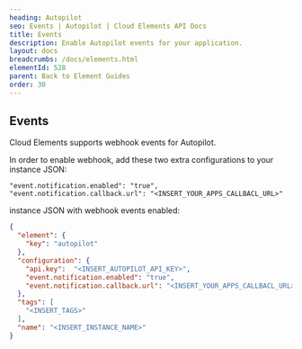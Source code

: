 ```yaml
---
heading: Autopilot
seo: Events | Autopilot | Cloud Elements API Docs
title: Events
description: Enable Autopilot events for your application.
layout: docs
breadcrumbs: /docs/elements.html
elementId: 528
parent: Back to Element Guides
order: 30
---
```


## Events

Cloud Elements supports webhook events for Autopilot.

In order to enable webhook, add these two extra configurations to your instance JSON:

```
"event.notification.enabled": "true",
"event.notification.callback.url": "<INSERT_YOUR_APPS_CALLBACL_URL>"
```

instance JSON with webhook events enabled:

```json
{
  "element": {
    "key": "autopilot"
  },
  "configuration": {
    "api.key":  "<INSERT_AUTOPILOT_API_KEY>",
    "event.notification.enabled": "true",
    "event.notification.callback.url": "<INSERT_YOUR_APPS_CALLBACL_URL>"
  },
  "tags": [
    "<INSERT_TAGS>"
  ],
  "name": "<INSERT_INSTANCE_NAME>"
}
```

